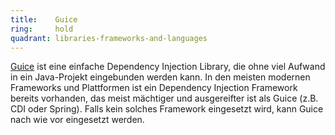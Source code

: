 ```yaml
---
title:    Guice  
ring:     hold  
quadrant: libraries-frameworks-and-languages
---
```


[Guice][guice] ist eine einfache Dependency Injection Library, die ohne viel Aufwand in ein Java-Projekt eingebunden
werden kann. In den meisten modernen Frameworks und Plattformen ist ein Dependency Injection Framework bereits
vorhanden, das meist mächtiger und ausgereifter ist als Guice (z.B. CDI oder Spring). Falls kein solches Framework
eingesetzt wird, kann Guice nach wie vor eingesetzt werden.

[guice]: https://github.com/google/guice/
